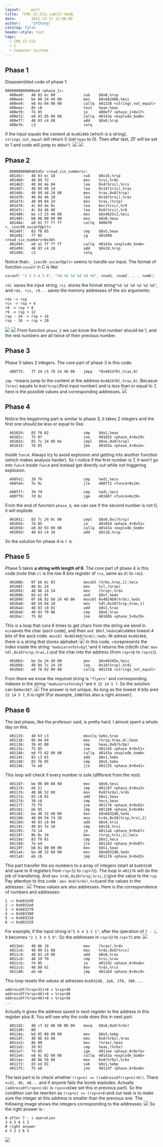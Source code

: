 ```yaml
---
layout:     post
title: 「CMU 15-213」Lab(2) Bomb
date:       2021-12-13 12:00:00
author:     "LPZhang"
catalog: false
header-style: text
tags: 
  - CMU 15-213
  - C
  - Computer Systems
---
```

## Phase 1
Disassembled code of phase 1:
```
0000000000400ee0 <phase_1>:
  400ee0:	48 83 ec 08          	sub    $0x8,%rsp
  400ee4:	be 00 24 40 00       	mov    $0x402400,%esi
  400ee9:	e8 4a 04 00 00       	callq  401338 <strings_not_equal>
  400eee:	85 c0                	test   %eax,%eax
  400ef0:	74 05                	je     400ef7 <phase_1+0x17>
  400ef2:	e8 43 05 00 00       	callq  40143a <explode_bomb>
  400ef7:	48 83 c4 08          	add    $0x8,%rsp
  400efb:	c3                   	retq   
```
If the input equals the content at `0x402400` (which is a string), `strings_not_equal` will return 0 (set `%eax` to 0). Then after test, ZF will be set to 1 and code will jump to `400ef7`.
![](/img/in-post/2021-12-13-CMU15213-LAB2/phase-1-catch.jpg)
![](/img/in-post/2021-12-13-CMU15213-LAB2/phase-1-run.jpg)
## Phase 2
```
  000000000040145c <read_six_numbers>:
  40145c:	48 83 ec 18          	sub    $0x18,%rsp
  401460:	48 89 f2             	mov    %rsi,%rdx
  401463:	48 8d 4e 04          	lea    0x4(%rsi),%rcx
  401467:	48 8d 46 14          	lea    0x14(%rsi),%rax
  40146b:	48 89 44 24 08       	mov    %rax,0x8(%rsp)
  401470:	48 8d 46 10          	lea    0x10(%rsi),%rax
  401474:	48 89 04 24          	mov    %rax,(%rsp)
  401478:	4c 8d 4e 0c          	lea    0xc(%rsi),%r9
  40147c:	4c 8d 46 08          	lea    0x8(%rsi),%r8
  401480:	be c3 25 40 00       	mov    $0x4025c3,%esi
  401485:	b8 00 00 00 00       	mov    $0x0,%eax
  40148a:	e8 61 f7 ff ff       	callq  400bf0 <__isoc99_sscanf@plt>
  40148f:	83 f8 05             	cmp    $0x5,%eax
  401492:	7f 05                	jg     401499 <read_six_numbers+0x3d>
  401494:	e8 a1 ff ff ff       	callq  40143a <explode_bomb>
  401499:	48 83 c4 18          	add    $0x18,%rsp
  40149d:	c3                   	retq   
```
Notice that`<__isoc99_sscanf@plt>` seems to handle our input. The format of function `sscanf` in C is like:
```c
sscanf( "1 2 3 4 5 6", "%d %d %d %d %d %d", &num1, &num2, ..., num6);
```
`rdi `saves the input string, `rsi `stores the format string`"%d %d %d %d %d %d"`, and `rdx, rcx, r8...` saves the memory addresses of the six arguments:
```
rdx -> rsp
rcx -> rsp + 4
r8 -> rsp + 8
r9 -> rsp + 12
rsp - 24 -> rsp + 16
rsp - 16 -> rsp + 20
```
![](/img/in-post/2021-12-13-CMU15213-LAB2/phase-2-1.jpg)
![](/img/in-post/2021-12-13-CMU15213-LAB2/phase-2-2.jpg)
From function `phase_2` we can know the first number should be 1, and the rest numbers are all twice of their previous number.

## Phase 3
Phase 3 takes 2 integers. The core part of phase 3 is this code:
```
  400f75:	ff 24 c5 70 24 40 00 	jmpq   *0x402470(,%rax,8)
```
`jmp *`means jump to the content at the address `0x402470(,%rax,8)`. Becasue `(%rax)`  equals to `0x8(%rsp)`(first input number) and is less than or equal to 7, here is the possible values and corresponding addresses.
![](/img/in-post/2021-12-13-CMU15213-LAB2/phase-3-1.jpg)
## Phase 4
Notice the begainning part is similar to phase 3, it takes 2 integers and the first one should be less or equal to 0xe.
```
  401029:	83 f8 02             	cmp    $0x2,%eax
  40102c:	75 07                	jne    401035 <phase_4+0x29>
  40102e:	83 7c 24 08 0e       	cmpl   $0xe,0x8(%rsp)
  401033:	76 05                	jbe    40103a <phase_4+0x2e>
```
Inside `func4`:
Always try to avoid explosion and getting into another function (which makes analysis harder). So I notice if the first number is 7, it won't go into `func4` inside `func4` and instead get directly out while not triggering explosion. 
```
  400fe2:	39 f9                	cmp    %edi,%ecx
  400fe4:	7e 0c                	jle    400ff2 <func4+0x24>
  
  400ff7:	39 f9                	cmp    %edi,%ecx
  400ff9:	7d 0c                	jge    401007 <func4+0x39>
```
From the end of function `phase_4`, we can see if the second number is not 0, it will explode.
```
  401051:	83 7c 24 0c 00       	cmpl   $0x0,0xc(%rsp)
  401056:	74 05                	je     40105d <phase_4+0x51>
  401058:	e8 dd 03 00 00       	callq  40143a <explode_bomb>
  40105d:	48 83 c4 18          	add    $0x18,%rsp
```
So the solution for phase 4 is `7 0`.

## Phase 5
Phase 5 takes **a string with length of 6**. The core part of phase 4 is this code (note that `cl` is the low 8 bits register of `rcx`, same as `dl` to `rdx`):
```
  40108b:	0f b6 0c 03          	movzbl (%rbx,%rax,1),%ecx
  40108f:	88 0c 24             	mov    %cl,(%rsp)
  401092:	48 8b 14 24          	mov    (%rsp),%rdx
  401096:	83 e2 0f             	and    $0xf,%edx
  401099:	0f b6 92 b0 24 40 00 	movzbl 0x4024b0(%rdx),%edx
  4010a0:	88 54 04 10          	mov    %dl,0x10(%rsp,%rax,1)
  4010a4:	48 83 c0 01          	add    $0x1,%rax
  4010a8:	48 83 f8 06          	cmp    $0x6,%rax
  4010ac:	75 dd                	jne    40108b <phase_5+0x29>
```
This is a loop that runs 6 times to get chars from the string we send in. `ecx`saves the char (ascii code), and then `and $0xf,%edx`calculates lowest 4 bits of the ascii code. 
`movzbl 0x4024b0(%rdx),%edx`:
At adress `0x4024b0`, there is a string that stores alphabet:
![](/img/in-post/2021-12-13-CMU15213-LAB2/phase-5-1.jpg)
In this code, `rdx`represents the index inside the string  `"maduiersnfotvbyl"`and it returns the (rdx)th char.
`mov %dl,0x10(%rsp,%rax,1)`put the char into the address (from `rsp+16` to `rsp+21`).
```
  4010b3:	be 5e 24 40 00       	mov    $0x40245e,%esi
  4010b8:	48 8d 7c 24 10       	lea    0x10(%rsp),%rdi
  4010bd:	e8 76 02 00 00       	callq  401338 <strings_not_equal>
```
From there we know the required string is `"flyers"` and corresponding indexes in the string `"maduiersnfotvbyl"`are `9 15 14 5 7`. So the solution can be`9on567`.
![](/img/in-post/2021-12-13-CMU15213-LAB2/phase-5-2.jpg)
The answer is not unique. As long as the lowest 4 bits are`9 15 14 5 7`, it is right (For example, `IONEFG`is also a right answer).
## Phase 6
The last phase, like the professor said, is pretty hard. I almost spent a whole day on this.
```
  401135:	48 63 c3             	movslq %ebx,%rax
  401138:	8b 04 84             	mov    (%rsp,%rax,4),%eax
  40113b:	39 45 00             	cmp    %eax,0x0(%rbp)
  40113e:	75 05                	jne    401145 <phase_6+0x51>
  401140:	e8 f5 02 00 00       	callq  40143a <explode_bomb>
  401145:	83 c3 01             	add    $0x1,%ebx
  401148:	83 fb 05             	cmp    $0x5,%ebx
  40114b:	7e e8                	jle    401135 <phase_6+0x41>
```
This loop will check if every number is sole (different from the rest).
```
  40116f:	be 00 00 00 00       	mov    $0x0,%esi
  401174:	eb 21                	jmp    401197 <phase_6+0xa3>
  401176:	48 8b 52 08          	mov    0x8(%rdx),%rdx
  40117a:	83 c0 01             	add    $0x1,%eax
  40117d:	39 c8                	cmp    %ecx,%eax
  40117f:	75 f5                	jne    401176 <phase_6+0x82>
  401181:	eb 05                	jmp    401188 <phase_6+0x94>
  401183:	ba d0 32 60 00       	mov    $0x6032d0,%edx
  401188:	48 89 54 74 20       	mov    %rdx,0x20(%rsp,%rsi,2)
  40118d:	48 83 c6 04          	add    $0x4,%rsi
  401191:	48 83 fe 18          	cmp    $0x18,%rsi
  401195:	74 14                	je     4011ab <phase_6+0xb7>
  401197:	8b 0c 34             	mov    (%rsp,%rsi,1),%ecx
  40119a:	83 f9 01             	cmp    $0x1,%ecx
  40119d:	7e e4                	jle    401183 <phase_6+0x8f>
  40119f:	b8 01 00 00 00       	mov    $0x1,%eax
  4011a4:	ba d0 32 60 00       	mov    $0x6032d0,%edx
  4011a9:	eb cb                	jmp    401176 <phase_6+0x82>
```
This part transfer the six numbers to a array of integers (start at `0x6032d0` and save to 6 registers from `rsp+32` to `rsp+72`). 
The loop in `401176` will do the job of transfering. And `mov %rdx,0x20(%rsp,%rsi,2)`give the value to the `rsp`. Pay attention to this code : `mov 0x8(%rdx),%rdx`and the values in the adresses :
![](/img/in-post/2021-12-13-CMU15213-LAB2/phase-6-1.jpg)
These values are also addresses. Here is the correspondence of numbers and addresses:
```
1 -> 0x6032d0
2 -> 0x6032e0
3 -> 0x6032f0
4 -> 0x603300
5 -> 0x603310
6 -> 0x603320
```
For example, if the input string is`"5 6 4 3 2 1"`, after the operation of `7 - i`, it becomes `"2 1 3 4 5 6"`. So the addresses in `rsp+32` to `rsp+72` are:
![](/img/in-post/2021-12-13-CMU15213-LAB2/phase-6-2.jpg)
```
  4011bd:	48 8b 10             	mov    (%rax),%rdx
  4011c0:	48 89 51 08          	mov    %rdx,0x8(%rcx)
  4011c4:	48 83 c0 08          	add    $0x8,%rax
  4011c8:	48 39 f0             	cmp    %rsi,%rax
  4011cb:	74 05                	je     4011d2 <phase_6+0xde>
  4011cd:	48 89 d1             	mov    %rdx,%rcx
  4011d0:	eb eb                	jmp    4011bd <phase_6+0xc9>
```
This loop resets the values at adresses `0x6032d8, 2e8, 2f8, 308...`. 
```
addressOf(%rsp+32)+8 = %rsp+40
addressOf(%rsp+40)+8 = %rsp+48
addressOf(%rsp+48)+8 = %rsp+56
...
```
Actually it gives the address saved in next register to the address in this register plus 8. You will see why the code does this in next part.
```
  4011d2:	48 c7 42 08 00 00 00 	movq   $0x0,0x8(%rdx)
  4011d9:	00 
  4011da:	bd 05 00 00 00       	mov    $0x5,%ebp
  4011df:	48 8b 43 08          	mov    0x8(%rbx),%rax
  4011e3:	8b 00                	mov    (%rax),%eax
  4011e5:	39 03                	cmp    %eax,(%rbx)
  4011e7:	7d 05                	jge    4011ee <phase_6+0xfa>
  4011e9:	e8 4c 02 00 00       	callq  40143a <explode_bomb>
  4011ee:	48 8b 5b 08          	mov    0x8(%rbx),%rbx
  4011f2:	83 ed 01             	sub    $0x1,%ebp
  4011f5:	75 e8                	jne    4011df <phase_6+0xeb>
```
The last part is to check whether `(rsp+n) >= ((addressOf(rsp+n)+8))`. There `n=32, 40, 48...` and if anyone fails the bomb explodes. Actually `(addressOf(rsp+n)+8)` is `rsp+n+8`(we set this in previous part). So the condition can be rewriten as `(rsp+n) >= (rsp+n+8)`and our task is to make sure the integer at this address is smaller than the previous one. 
The following image shows the integers corresponding to the addresses:
![](/img/in-post/2021-12-13-CMU15213-LAB2/phase-6-3.jpg)
So the right answer is :
```
# after 7 - i operation
3 4 5 6 1 2
# right answer
4 3 2 1 6 5
```
![](/img/in-post/2021-12-13-CMU15213-LAB2/end.jpg)